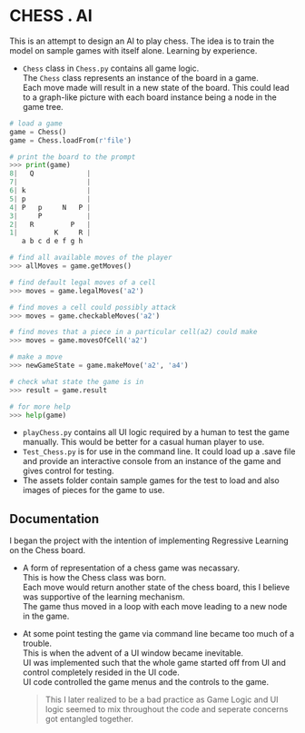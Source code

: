 # CHESS . AI

This is an attempt to design an AI to play chess.
The idea is to train the model on sample games with itself alone. Learning by experience.

* ```Chess``` class in ```Chess.py``` contains all game logic.  
The ```Chess``` class represents an instance of the board in a game.  
Each move made will result in a new state of the board. This could lead to a graph-like picture with each board instance being a node in the game tree.

```python
# load a game
game = Chess()
game = Chess.loadFrom(r'file')

# print the board to the prompt
>>> print(game)
8|   Q             |
7|                 |
6| k               |
5| p               |
4| P   p     N   P |
3|     P           |
2|   R         P   |
1|         K     R |
   a b c d e f g h

# find all available moves of the player
>>> allMoves = game.getMoves()

# find default legal moves of a cell
>>> moves = game.legalMoves('a2')

# find moves a cell could possibly attack
>>> moves = game.checkableMoves('a2')

# find moves that a piece in a particular cell(a2) could make
>>> moves = game.movesOfCell('a2')

# make a move
>>> newGameState = game.makeMove('a2', 'a4')

# check what state the game is in
>>> result = game.result

# for more help
>>> help(game)
```

* ```playChess.py``` contains all UI logic required by a human to test the game manually. This would be better for a casual human player to use.
* ```Test_Chess.py``` is for use in the command line. It could load up a .save file and provide an interactive console from an instance of the game and gives control for testing.
* The assets folder contain sample games for the test to load and also images of pieces for the game to use.

## Documentation

I began the project with the intention of implementing Regressive Learning on the Chess board.  

* A form of representation of a chess game was necassary.  
  This is how the Chess class was born.  
  Each move would return another state of the chess board, this I believe was supportive of the learning mechanism.  
  The game thus moved in a loop with each move leading to a new node in the game.
* At some point testing the game via command line became too much of a trouble.  
  This is when the advent of a UI window became inevitable.  
  UI was implemented such that the whole game started off from UI and control completely resided in the UI code.  
  UI code controlled the game menus and the controls to the game.

  > This I later realized to be a bad practice as Game Logic and UI logic seemed to mix throughout the code and seperate concerns got entangled together.  
